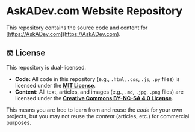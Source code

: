 # AskADev.com Website Repository

This repository contains the source code and content for [https://AskADev.com](https://AskADev.com).

## ⚖️ License

This repository is dual-licensed.

* **Code:** All code in this repository (e.g., `.html`, `.css`, `.js`, `.py` files) is licensed under the **[MIT License](LICENSE)**.
* **Content:** All text, articles, and images (e.g., `.md`, `.jpg`, `.png` files) are licensed under the **[Creative Commons BY-NC-SA 4.0 License](https://creativecommons.org/licenses/by-nc-sa/4.0/)**.

This means you are free to learn from and reuse the *code* for your own projects, but you may not reuse the *content* (articles, etc.) for commercial purposes.
